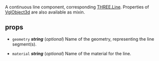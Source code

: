 A continuous line component, corresponding [THREE.Line](https://threejs.org/docs/index.html#api/objects/Line). Properties of [VglObject3d](vgl-object3d) are also available as mixin. 



## props 
- `geometry` ***string*** (*optional*) 
Name of the geometry, representing the line segment(s). 

- `material` ***string*** (*optional*) 
Name of the material for the line. 



